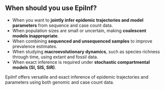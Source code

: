 ## When should you use EpiInf?

- When you want to **jointly infer epidemic trajectories and model parameters** from sequence and case count data.
- When population sizes are small or uncertain, making **coalescent models inappropriate**.
- When combining **sequenced and unsequenced samples** to improve prevalence estimates.
- When studying **macroevolutionary dynamics**, such as species richness through time, using extant and fossil data.
- When exact inference is required under **stochastic compartmental models (SI, SIS, SIR)**.

EpiInf offers versatile and exact inference of epidemic trajectories and parameters using both genomic and case count data.
